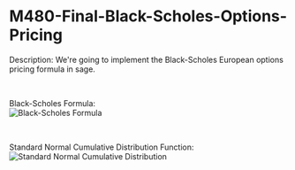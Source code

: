 M480-Final-Black-Scholes-Options-Pricing
========================================

Description:
We're going to implement the Black-Scholes European options pricing formula in sage. 

<br>


Black-Scholes Formula: <br>
<img src="https://dl.dropboxusercontent.com/u/66800298/Black_Scholes_Formula.png" alt="Black-Scholes Formula">

<br>

Standard Normal Cumulative Distribution Function: <br> 
<img src="https://dl.dropboxusercontent.com/u/66800298/Norm_Cum_Fucntion.png" alt="Standard Normal Cumulative Distribution">

<!--Progress: <br>
So far we've created a function in python, black_scholes that takes parameters. -->
